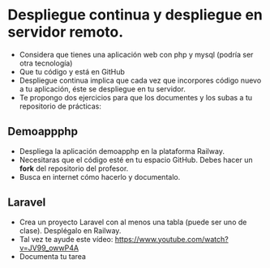 # Despliegue continua y despliegue en servidor remoto.

- Considera que tienes una aplicación web con php y mysql (podría ser otra tecnología)
- Que tu código y está en GitHub
- Despliegue continua implica que cada vez que incorpores código nuevo a tu aplicación, éste se despliegue en tu servidor.
- Te propongo dos ejercicios para que los documentes y los subas a tu repositorio de prácticas:

## Demoappphp

- Despliega la aplicación demoapphp en la plataforma Railway.
- Necesitaras que el código esté en tu espacio GitHub. Debes hacer un **fork** del repositorio del profesor.
- Busca en internet cómo hacerlo y documentalo.

## Laravel

- Crea un proyecto Laravel con al menos una tabla (puede ser uno de clase). Desplégalo en Railway.
- Tal vez te ayude este vídeo: https://www.youtube.com/watch?v=JV99_owwP4A
- Documenta tu tarea